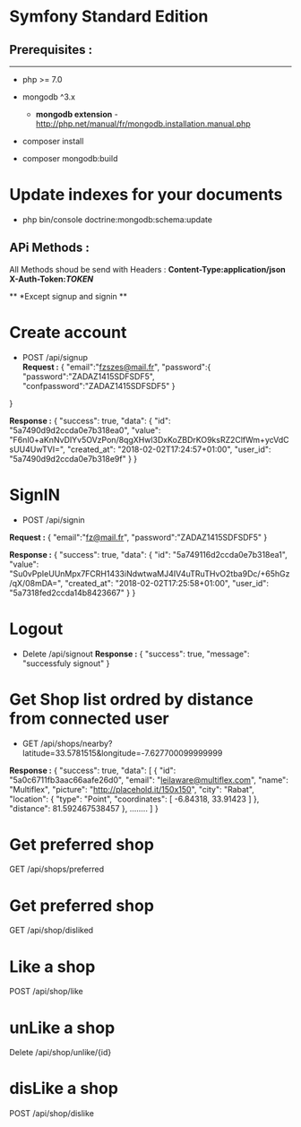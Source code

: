 Symfony Standard Edition
========================

## Prerequisites :
--------------
- php >= 7.0
- mongodb ^3.x

  * **mongodb extension** - http://php.net/manual/fr/mongodb.installation.manual.php

* composer install

* composer mongodb:build

# Update indexes for your documents
* php bin/console doctrine:mongodb:schema:update


## APi Methods :

All Methods shoud be send with Headers :
**Content-Type:application/json**
**X-Auth-Token:___TOKEN___**

 ** *Except signup and signin **

# Create account
 * POST /api/signup   
**Request :**
 {
	"email":"fzszes@mail.fr",
	"password":{
		"password":"ZADAZ1415SDFSDF5",
		"confpassword":"ZADAZ1415SDFSDF5"
	}

}

**Response :**
{
    "success": true,
    "data": {
        "id": "5a7490d9d2ccda0e7b318ea0",
        "value": "F6nI0+aKnNvDIYv5OVzPon/8qgXHwl3DxKoZBDrKO9ksRZ2ClfWm+ycVdCsUU4UwTVI=",
        "created_at": "2018-02-02T17:24:57+01:00",
        "user_id": "5a7490d9d2ccda0e7b318e9f"
    }
}

# SignIN
 * POST /api/signin  

 **Request :**
{
	"email":"fz@mail.fr",
	"password":"ZADAZ1415SDFSDF5"
}

**Response :**
{
    "success": true,
    "data": {
        "id": "5a749116d2ccda0e7b318ea1",
        "value": "Su0vPpIeUUnMpx7FCRH1433iNdwtwaMJ4IV4uTRuTHvO2tba9Dc/+65hGz/qX/08mDA=",
        "created_at": "2018-02-02T17:25:58+01:00",
        "user_id": "5a7318fed2ccda14b8423667"
    }
}

# Logout

* Delete /api/signout
**Response :**
{
    "success": true,
    "message": "successfuly signout"
}

# Get Shop list ordred by distance from connected user

* GET /api/shops/nearby?latitude=33.5781515&longitude=-7.627700099999999

**Response :**
{
   "success": true,
   "data": [
        {
            "id": "5a0c6711fb3aac66aafe26d0",
            "email": "leilaware@multiflex.com",
            "name": "Multiflex",
            "picture": "http://placehold.it/150x150",
            "city": "Rabat",
            "location": {
                "type": "Point",
                "coordinates": [
                    -6.84318,
                    33.91423
                ]
            },
            "distance": 81.592467538457
        },
        ........
   ]
}

# Get preferred shop
GET /api/shops/preferred

# Get preferred shop
GET /api/shop/disliked

# Like a shop
POST /api/shop/like

# unLike a shop
Delete /api/shop/unlike/{id}

# disLike a shop
POST /api/shop/dislike
